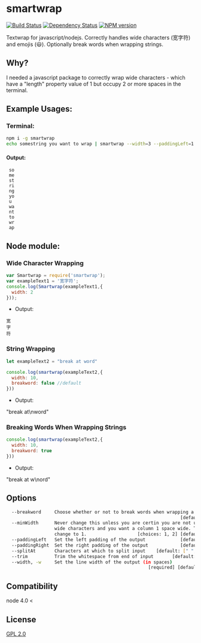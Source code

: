 # smartwrap

[![Build Status](https://travis-ci.org/tecfu/smartwrap.svg?branch=master)](https://travis-ci.org/tecfu/smartwrap) [![Dependency Status](https://david-dm.org/tecfu/smartwrap.png)](https://david-dm.org/tecfu/smartwrap) [![NPM version](https://badge.fury.io/js/smartwrap.svg)](http://badge.fury.io/js/smartwrap)

Textwrap for javascript/nodejs. Correctly handles wide characters (宽字符) and emojis (😃). Optionally break words when wrapping strings.
## Why? 

I needed a javascript package to correctly wrap wide characters - which have a "length" property value of 1 but occupy 2 or more spaces in the terminal.

## Example Usages:

### Terminal:
```sh
npm i -g smartwrap
echo somestring you want to wrap | smartwrap --width=3 --paddingLeft=1
```

#### Output:
```
 so
 me
 st
 ri
 ng
 yo
 u
 wa
 nt
 to
 wr
 ap
```

## Node module:

### Wide Character Wrapping

```js
var Smartwrap = require('smartwrap');
var exampleText1 = '宽字符';
console.log(Smartwrap(exampleText1,{
  width: 2
}));
```

- Output:
```
宽
字
符
```

### String Wrapping

```js
let exampleText2 = "break at word"

console.log(smartwrap(exampleText2,{
  width: 10,
  breakword: false //default
}))
```

- Output:

"break at\nword"

### Breaking Words When Wrapping Strings

```js
console.log(smartwrap(exampleText2,{
  width: 10,
  breakword: true
}))
```

- Output:

"break at w\nord"

## Options

```sh
  --breakword     Choose whether or not to break words when wrapping a string
                                                                 [default: false]
  --minWidth      Never change this unless you are certin you are not using
                  wide characters and you want a column 1 space wide. Then
                  change to 1.                   [choices: 1, 2] [default: 2]
  --paddingLeft   Set the left padding of the output             [default: 0]
  --paddingRight  Set the right padding of the output            [default: 0]
  --splitAt       Characters at which to split input    [default: [" ","\t"]]
  --trim          Trim the whitespace from end of input       [default: true]
  --width, -w     Set the line width of the output (in spaces)
                                                     [required] [default: 10]
```

## Compatibility 

node 4.0 <

## License

[GPL 2.0](https://www.gnu.org/licenses/old-licenses/gpl-2.0.en.html)

